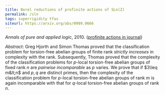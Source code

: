```yaml
---
title: Borel reductions of profinite actions of SLn(Z)
permalink: /sln
tags: superrigidity tfas
siteurl: https://arxiv.org/abs/0909.0666
---
```


*Annals of pure and applied logic*, 2010. ([profinite actions in journal](http://dx.doi.org/10.1016/j.apal.2010.03.003))<!--more-->

*Abstract*: Greg Hjorth and Simon Thomas proved that the classification problem for torsion-free abelian groups of finite rank *strictly increases* in complexity with the rank.  Subsequently, Thomas proved that the complexity of the classification problems for $p$-local torsion-free abelian groups of fixed rank $n$ are *pairwise incomparable* as $p$ varies.  We prove that if $3\leq m&lt;n$ and $p,q$ are distinct primes, then the complexity of the classification problem for $p$-local torsion-free abelian groups of rank $m$ is again incomparable with that for $q$-local torsion-free abelian groups of rank $n$.
